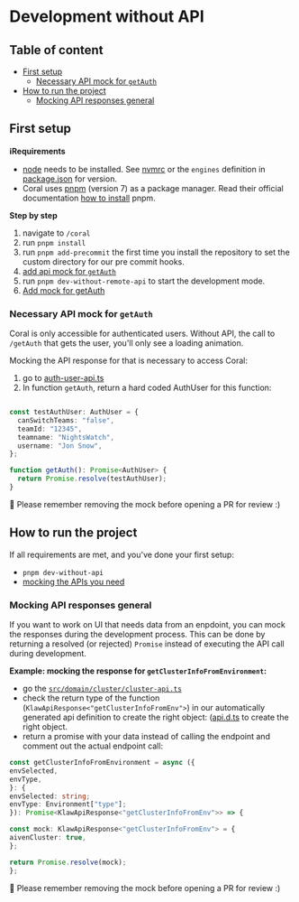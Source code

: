 # Development without API

## Table of content

* [First setup](#first-setup)
  + [Necessary API mock for `getAuth`](#necessary-api-mock-for-getauth)
* [How to run the project](#how-to-run-the-project)
  + [Mocking API responses general](#mocking-api-responses-general)


## First setup

**ℹ️Requirements**

- [node](https://nodejs.org/en/) needs to be installed. See [nvmrc](../.nvmrc) or the `engines` definition in [package.json](../package.json) for version.
- Coral uses [pnpm](https://pnpm.io/) (version 7) as a package manager. Read their official documentation [how to install](https://pnpm.io/installation) pnpm.

**Step by step**

1. navigate to `/coral`
2. run `pnpm install`
3. run `pnpm add-precommit` the first time you install the repository to set the custom directory for our pre commit hooks.
4. [add api mock for `getAuth`](../docs/development-witout-api.md#necessary-api-mock-for-getauth)
5. run `pnpm dev-without-remote-api` to start the development mode.
6. [Add mock for getAuth](#necessary-api-mock-for-getauth)

### Necessary API mock for `getAuth`

Coral is only accessible for authenticated users. Without API, the call to `/getAuth` that gets the user, you'll only see a loading animation. 

Mocking the API response for that is necessary to access Coral:

1. go to [auth-user-api.ts](../src/domain/auth-user/auth-user-api.ts)
2. In function `getAuth`, return a hard coded AuthUser for this function:

```typescript

const testAuthUser: AuthUser = {
  canSwitchTeams: "false",
  teamId: "12345",
  teamname: "NightsWatch",
  username: "Jon Snow",
};

function getAuth(): Promise<AuthUser> {
  return Promise.resolve(testAuthUser);
}
```
🙇  Please remember removing the mock before opening a PR for review :)


## How to run the project

If all requirements are met, and you've done your first setup:

- `pnpm dev-without-api`
- [mocking the APIs you need](#mocking-api-responses-general)

### Mocking API responses general
If you want to work on UI that needs data from an enpdoint, you can mock the responses during the development process. This can be done by returning a resolved (or rejected) `Promise` instead of executing the API call during development. 

**Example: mocking the response for `getClusterInfoFromEnvironment`:**

- go the [`src/domain/cluster/cluster-api.ts`](../src/domain/cluster/cluster-api.ts)
- check the return type of the function (`KlawApiResponse<"getClusterInfoFromEnv">`) in our automatically generated api definition to create the right object: ([api.d.ts](../types/api.d.ts) to create the right object.
- return a promise with your data instead of calling the endpoint and comment out the actual endpoint call:

```typescript
const getClusterInfoFromEnvironment = async ({
envSelected,
envType,
}: {
envSelected: string;
envType: Environment["type"];
}): Promise<KlawApiResponse<"getClusterInfoFromEnv">> => {

const mock: KlawApiResponse<"getClusterInfoFromEnv"> = {
aivenCluster: true,
};

return Promise.resolve(mock);
};

```

🙇  Please remember removing the mock before opening a PR for review :)